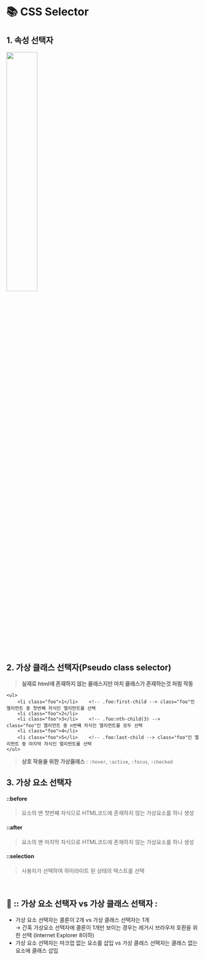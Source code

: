 
# 📚 CSS Selector

## 1. 속성 선택자

<image src="https://user-images.githubusercontent.com/112460430/191996389-96a164d5-8d6c-4d57-8b46-07587545b84d.png" width="40%">

## 2. 가상 클래스 선택자(Pseudo class selector)

> **실재로 html에 존재하지 않는 클래스지만 마치 클래스가 존재하는것 처럼 작동** <br>

```
<ul>
	<li class="foo">1</li>    <!-- .foo:first-child --> class="foo"인 엘리먼트 중 첫번째 자식인 엘리먼트를 선택
	<li class="foo">2</li>    
	<li class="foo">3</li>    <!-- .foo:nth-child(3) -->  class="foo"인 엘리먼트 중 n번째 자식인 엘리먼트를 모두 선택
	<li class="foo">4</li>
	<li class="foo">5</li>    <!-- .foo:last-child --> class="foo"인 엘리먼트 중 마지막 자식인 엘리먼트를 선택
</ul>
````
> **상호 작용을 위한 가상클래스** : ```:hover```, ```:active```, ```:focus```, ```:checked``` 

## 3. 가상 요소 선택자

#### ::before
> 요소의 맨 첫번째 자식으로 HTML코드에 존재하지 않는 가상요소를 하나 생성 <br>

#### ::after
> 요소의 맨 마지막 자식으로 HTML코드에 존재하지 않는 가상요소를 하나 생성<br>
  
#### ::selection
> 사용자가 선택하여 하이라이트 된 상태의 텍스트를 선택
  <br>
  
## 🤔 **::** 가상 요소 선택자 vs 가상 클래스 선택자 **:**
  
- 가상 요소 선택자는 콜론이 2개 vs 가상 클래스 선택자는 1개 <br>
  → 간혹 가상요소 선택자에 콜론이 1개만 보이는 경우는 레거시 브라우저 호환을 위한 선택 (Internet Explorer 8이하) <br>
- 가상 요소 선택자는 마크업 없는 요소를 삽입 vs 가상 클래스 선택자는 클래스 없는 요소에 클래스 삽입 <br>
  
  
  
